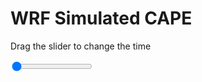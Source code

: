 <h1>WRF Simulated CAPE</h1>
<p>Drag the slider to change the time</p>

<div class="slidecontainer">
<input oninput='setImage(this)' class="slider" type="range" min="0" max="49" value="0" step="1" />
<img id='img'/>
</div>

<script>
var img = document.getElementById('img');
var img_array = ['/assets/images/wrf/cp_wrfout_d01_2020-02-14_12:00:00.png',
'/assets/images/wrf/cp_wrfout_d01_2020-02-14_13:00:00.png',
'/assets/images/wrf/cp_wrfout_d01_2020-02-14_14:00:00.png',
'/assets/images/wrf/cp_wrfout_d01_2020-02-14_15:00:00.png',
'/assets/images/wrf/cp_wrfout_d01_2020-02-14_16:00:00.png',
'/assets/images/wrf/cp_wrfout_d01_2020-02-14_17:00:00.png',
'/assets/images/wrf/cp_wrfout_d01_2020-02-14_18:00:00.png',
'/assets/images/wrf/cp_wrfout_d01_2020-02-14_19:00:00.png',
'/assets/images/wrf/cp_wrfout_d01_2020-02-14_20:00:00.png',
'/assets/images/wrf/cp_wrfout_d01_2020-02-14_21:00:00.png',
'/assets/images/wrf/cp_wrfout_d01_2020-02-14_22:00:00.png',
'/assets/images/wrf/cp_wrfout_d01_2020-02-14_23:00:00.png',
'/assets/images/wrf/cp_wrfout_d01_2020-02-15_00:00:00.png',
'/assets/images/wrf/cp_wrfout_d01_2020-02-15_01:00:00.png',
'/assets/images/wrf/cp_wrfout_d01_2020-02-15_02:00:00.png',
'/assets/images/wrf/cp_wrfout_d01_2020-02-15_03:00:00.png',
'/assets/images/wrf/cp_wrfout_d01_2020-02-15_04:00:00.png',
'/assets/images/wrf/cp_wrfout_d01_2020-02-15_05:00:00.png',
'/assets/images/wrf/cp_wrfout_d01_2020-02-15_06:00:00.png',
'/assets/images/wrf/cp_wrfout_d01_2020-02-15_07:00:00.png',
'/assets/images/wrf/cp_wrfout_d01_2020-02-15_08:00:00.png',
'/assets/images/wrf/cp_wrfout_d01_2020-02-15_09:00:00.png',
'/assets/images/wrf/cp_wrfout_d01_2020-02-15_10:00:00.png',
'/assets/images/wrf/cp_wrfout_d01_2020-02-15_11:00:00.png',
'/assets/images/wrf/cp_wrfout_d01_2020-02-15_12:00:00.png',
'/assets/images/wrf/cp_wrfout_d01_2020-02-15_13:00:00.png',
'/assets/images/wrf/cp_wrfout_d01_2020-02-15_14:00:00.png',
'/assets/images/wrf/cp_wrfout_d01_2020-02-15_15:00:00.png',
'/assets/images/wrf/cp_wrfout_d01_2020-02-15_16:00:00.png',
'/assets/images/wrf/cp_wrfout_d01_2020-02-15_17:00:00.png',
'/assets/images/wrf/cp_wrfout_d01_2020-02-15_18:00:00.png',
'/assets/images/wrf/cp_wrfout_d01_2020-02-15_19:00:00.png',
'/assets/images/wrf/cp_wrfout_d01_2020-02-15_20:00:00.png',
'/assets/images/wrf/cp_wrfout_d01_2020-02-15_21:00:00.png',
'/assets/images/wrf/cp_wrfout_d01_2020-02-15_22:00:00.png',
'/assets/images/wrf/cp_wrfout_d01_2020-02-15_23:00:00.png',
'/assets/images/wrf/cp_wrfout_d01_2020-02-16_00:00:00.png',
'/assets/images/wrf/cp_wrfout_d01_2020-02-16_01:00:00.png',
'/assets/images/wrf/cp_wrfout_d01_2020-02-16_02:00:00.png',
'/assets/images/wrf/cp_wrfout_d01_2020-02-16_03:00:00.png',
'/assets/images/wrf/cp_wrfout_d01_2020-02-16_04:00:00.png',
'/assets/images/wrf/cp_wrfout_d01_2020-02-16_05:00:00.png',
'/assets/images/wrf/cp_wrfout_d01_2020-02-16_06:00:00.png',
'/assets/images/wrf/cp_wrfout_d01_2020-02-16_07:00:00.png',
'/assets/images/wrf/cp_wrfout_d01_2020-02-16_08:00:00.png',
'/assets/images/wrf/cp_wrfout_d01_2020-02-16_09:00:00.png',
'/assets/images/wrf/cp_wrfout_d01_2020-02-16_10:00:00.png',
'/assets/images/wrf/cp_wrfout_d01_2020-02-16_11:00:00.png',
'/assets/images/wrf/cp_wrfout_d01_2020-02-16_12:00:00.png',];
function setImage(obj)
{
        var value = obj.value;
        img.src = img_array[value];

}
</script>
